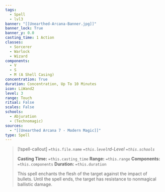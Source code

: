 ```yaml
---
tags:
  - Spell
  - lvl3
banner: "[[Unearthed-Arcana-Banner.jpg]]"
banner_lock: True
banner_y: 0.0
casting_time: 1 Action
classes:
  - Sorcerer
  - Warlock
  - Wizard
components:
  - V
  - S
  - M (A Shell Casing)
concentration: True
duration: Concentration, Up To 10 Minutes
icon: LiWand2
level: 3
range: Touch
ritual: False
scales: False
schools:
  - Abjuration
  - (Technomagic)
sources:
  - "[[Unearthed Arcana 7 - Modern Magic]]"
type: Spell
---
```

>[!spell-callout] `=this.file.name`
>*`=this.level`rd-Level `=this.schools`*
>
>**Casting Time:** `=this.casting_time`
>**Range:** `=this.range`
>**Components:** `=this.components`
>**Duration:** `=this.duration`
>
>This spell enchants the flesh of the target against the impact of bullets. Until the spell ends, the target has resistance to nonmagical ballistic damage.
>
>
